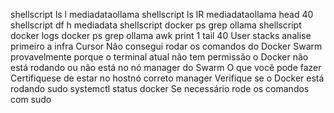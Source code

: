 shellscript
ls l mediadataollama
shellscript
ls lR mediadataollama  head 40
shellscript
df h mediadata
shellscript
docker ps  grep ollama
shellscript
docker logs docker ps  grep ollama  awk print 1  tail 40
User
stacks analise primeiro a infra
Cursor
Não consegui rodar os comandos do Docker Swarm  provavelmente porque o terminal atual não tem permissão o Docker não está rodando ou não está no nó manager do Swarm
 O que você pode fazer
 Certifiquese de estar no hostnó correto manager
 Verifique se o Docker está rodando sudo systemctl status docker
 Se necessário rode os comandos com sudo